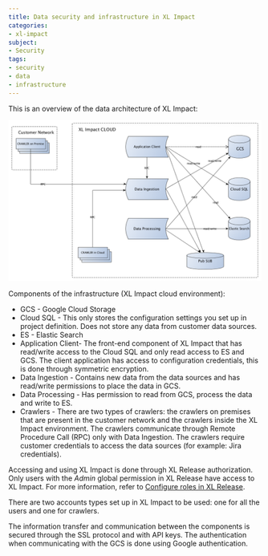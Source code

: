 ```yaml
---
title: Data security and infrastructure in XL Impact
categories:
- xl-impact
subject:
- Security
tags:
- security
- data
- infrastructure
---
```


This is an overview of the data architecture of XL Impact:

![image](../images/data-structure-diagram.png)

Components of the infrastructure (XL Impact cloud environment):

* GCS - Google Cloud Storage    
* Cloud SQL - This only stores the configuration settings you set up in project definition. Does not store any data from customer data sources.
* ES - Elastic Search
* Application Client- The front-end component of XL Impact that has read/write access to the Cloud SQL and only read access to ES and GCS. The client application has access to configuration credentials, this is done through symmetric encryption.
* Data Ingestion - Contains new data from the data sources and has read/write permissions to place the data in GCS.
* Data Processing - Has permission to read from GCS, process the data and write to ES.
* Crawlers - There are two types of crawlers: the crawlers on premises that are present in the customer network and the crawlers inside the XL Impact environment. The crawlers communicate through Remote Procedure Call (RPC) only with Data Ingestion. The crawlers require customer credentials to access the data sources (for example: Jira credentials).

Accessing and using XL Impact is done through XL Release authorization. Only users with the *Admin* global permission in XL Release have access to XL Impact. For more information, refer to [Configure roles in XL Release](https://docs.xebialabs.com/xl-release/how-to/configure-roles.html).

There are two accounts types set up in XL Impact to be used: one for all the users and one for crawlers.

The information transfer and communication between the components is secured through the SSL protocol and with API keys. The authentication when communicating with the GCS is done using Google authentication.
